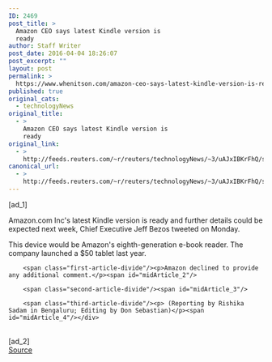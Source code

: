 ```yaml
---
ID: 2469
post_title: >
  Amazon CEO says latest Kindle version is
  ready
author: Staff Writer
post_date: 2016-04-04 18:26:07
post_excerpt: ""
layout: post
permalink: >
  https://www.whenitson.com/amazon-ceo-says-latest-kindle-version-is-ready/
published: true
original_cats:
  - technologyNews
original_title:
  - >
    Amazon CEO says latest Kindle version is
    ready
original_link:
  - >
    http://feeds.reuters.com/~r/reuters/technologyNews/~3/uAJxIBKrFhQ/story01.htm
canonical_url:
  - >
    http://feeds.reuters.com/~r/reuters/technologyNews/~3/uAJxIBKrFhQ/story01.htm
---
```

 [ad_1]
<br><div id="articleText">
<span id="midArticle_start"/>

<span class="focusParagraph" readability="4"><p><span class="articleLocatio&lt;/span&gt;n">Amazon.com Inc's latest Kindle version is ready and further details could be expected next week, Chief Executive Jeff Bezos tweeted on Monday. </span></p></span><span id="midArticle_0"/><p>This device would be Amazon's eighth-generation e-book reader. The company launched a $50 tablet last year.</p><span id="midArticle_1"/>
        
        <span class="first-article-divide"/><p>Amazon declined to provide any additional comment.</p><span id="midArticle_2"/>
        
        <span class="second-article-divide"/><span id="midArticle_3"/>
        
        <span class="third-article-divide"/><p> (Reporting by Rishika Sadam in Bengaluru; Editing by Don Sebastian)</p><span id="midArticle_4"/></div>
<br>[ad_2]
<br><a href="http://feeds.reuters.com/~r/reuters/technologyNews/~3/uAJxIBKrFhQ/story01.htm">Source </a>